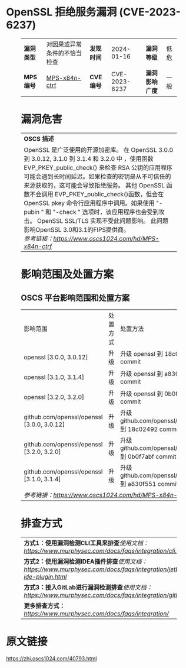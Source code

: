 # OpenSSL 拒绝服务漏洞 (CVE-2023-6237)
<figure class="wp-block-table">
    <table>
        <tbody>
        <tr>
            <td><strong>漏洞类型</strong></td>
            <td>对因果或异常条件的不恰当检查</td>
            <td><strong>发现时间</strong></td>
            <td>2024-01-16</td>
            <td><strong>漏洞等级</strong></td>
            <td>低危</td>
        </tr>
        <tr>
            <td><strong>MPS编号</strong></td>
            <td><a href="https://www.oscs1024.com/hd/MPS-x84n-ctrf">MPS-x84n-ctrf</a></td>
            <td><strong>CVE编号</strong></td>
            <td>CVE-2023-6237</td>
            <td><strong>漏洞影响广度</strong></td>
            <td>一般</td>
        </tr>
        </tbody>
    </table>
</figure>


<figure class="wp-block-table">
    <h1 class="wp-block-heading">漏洞危害</h1>
    <table>
        <tbody>
        <tr>
            <td><strong>OSCS 描述</strong></td>
        </tr>
        <tr>
            <td>OpenSSL 是广泛使用的开源加密库。 在 OpenSSL  3.0.0 到 3.0.12, 3.1.0 到 3.1.4  和 3.2.0 中 ，使用函数 EVP_PKEY_public_check() 来检查 RSA 公钥的应用程序可能会遇到长时间延迟。如果检查的密钥是从不可信任的来源获取的，这可能会导致拒绝服务。
其他 OpenSSL 函数不会调用 EVP_PKEY_public_check()函数，但会在 OpenSSL pkey 命令行应用程序中调用。如果使用 "-pubin " 和 "-check " 选项时，该应用程序也会受到攻击。
OpenSSL SSL/TLS 实现不受此问题影响。
此问题影响OpenSSL 3.0和3.1的FIPS提供商。<br><em>参考链接：<a
                    href="https://www.oscs1024.com/hd/MPS-x84n-ctrf">https://www.oscs1024.com/hd/MPS-x84n-ctrf</a></em>
            </td>
        </tr>
        </tbody>
    </table>
</figure>


<figure class="wp-block-table alignleft">
    <h1 class="wp-block-heading">影响范围及处置方案</h1>
    <h2 class="wp-block-heading"><strong>OSCS</strong> <strong>平台影响范围和处置方案</strong></h2>
    <table>
        <tbody>
        <tr>
            <td>影响范围</td>
            <td>处置方式</td>
            <td>处置方法</td>
        </tr>
        <tr><td rowspan="1">openssl [3.0.0, 3.0.12]</td><td>升级</td><td>升级 openssl 到 18c02492 commit </td></tr><tr><td rowspan="1">openssl [3.1.0, 3.1.4]</td><td>升级</td><td>升级 openssl 到 a830f551 commit </td></tr><tr><td rowspan="1">openssl [3.2.0, 3.2.0]</td><td>升级</td><td>升级 openssl 到 0b0f7abf commit </td></tr><tr><td rowspan="1">github.com/openssl/openssl [3.0.0, 3.0.12]</td><td>升级</td><td>升级 github.com/openssl/openssl 到 18c02492 commit </td></tr><tr><td rowspan="1">github.com/openssl/openssl [3.2.0, 3.2.0]</td><td>升级</td><td>升级 github.com/openssl/openssl 到 0b0f7abf commit </td></tr><tr><td rowspan="1">github.com/openssl/openssl [3.1.0, 3.1.4]</td><td>升级</td><td>升级 github.com/openssl/openssl 到 a830f551 commit </td></tr>
        <tr>
            <td colspan="3"><em>参考链接：</em><em><a
                    href="https://www.oscs1024.com/hd/MPS-x84n-ctrf">https://www.oscs1024.com/hd/MPS-x84n-ctrf</a></em></td>
        </tr>
        </tbody>
    </table>
</figure>


<figure class="wp-block-table">
    <h1 class="wp-block-heading">排查方式</h1>
    <table>
        <tbody>
        <tr>
            <td><strong>方式1：使用漏洞检测CLI工具来排查</strong><em>使用文档：<a
                    href="https://www.murphysec.com/docs/faqs/integration/cli.html">https://www.murphysec.com/docs/faqs/integration/cli.html</a></em>
            </td>
        </tr>
        <tr>
            <td><strong>方式2：使用漏洞检测IDEA插件排查</strong><em>使用文档：<a
                    href="https://www.murphysec.com/docs/faqs/integration/jetbrains-ide-plugin.html">https://www.murphysec.com/docs/faqs/integration/jetbrains-ide-plugin.html</a></em>
            </td>
        </tr>
        <tr>
            <td><strong>方式3：接入GitLab进行漏洞检测排查</strong><em>使用文档：<a
                    href="https://www.murphysec.com/docs/faqs/integration/gitlab.html">https://www.murphysec.com/docs/faqs/integration/gitlab.html</a></em>
            </td>
        </tr>
        <tr>
            <td><strong>更多排查方式：</strong><em><a
                    href="https://www.murphysec.com/docs/faqs/integration/">https://www.murphysec.com/docs/faqs/integration/</a></em>
            </td>
        </tr>
        </tbody>
    </table>
</figure>
<h1>原文链接</h1>
<p><a href="https://zhi.oscs1024.com/40793.html">https://zhi.oscs1024.com/40793.html</a></p>